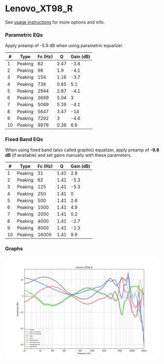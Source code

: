 # Lenovo_XT98_R
See [usage instructions](https://github.com/jaakkopasanen/AutoEq#usage) for more options and info.

### Parametric EQs
Apply preamp of -5.9 dB when using parametric equalizer.

|   # | Type    |   Fc (Hz) |    Q |   Gain (dB) |
|-----|---------|-----------|------|-------------|
|   1 | Peaking |        62 | 2.47 |        -3.8 |
|   2 | Peaking |        96 | 1.9  |        -4.1 |
|   3 | Peaking |       154 | 1.16 |        -3.7 |
|   4 | Peaking |       738 | 0.85 |         5.1 |
|   5 | Peaking |      2944 | 2.87 |        -4.1 |
|   6 | Peaking |      3699 | 5.04 |         3   |
|   7 | Peaking |      5089 | 5.39 |        -4.1 |
|   8 | Peaking |      5647 | 3.47 |       -14   |
|   9 | Peaking |      7292 | 3    |        -4.6 |
|  10 | Peaking |      9976 | 0.38 |         6.6 |

### Fixed Band EQs
When using fixed band (also called graphic) equalizer, apply preamp of **-9.8 dB** (if available) and set gains manually with these parameters.

|   # | Type    |   Fc (Hz) |    Q |   Gain (dB) |
|-----|---------|-----------|------|-------------|
|   1 | Peaking |        31 | 1.41 |         2.8 |
|   2 | Peaking |        62 | 1.41 |        -5.3 |
|   3 | Peaking |       125 | 1.41 |        -5.3 |
|   4 | Peaking |       250 | 1.41 |         0   |
|   5 | Peaking |       500 | 1.41 |         2.6 |
|   6 | Peaking |      1000 | 1.41 |         4.9 |
|   7 | Peaking |      2000 | 1.41 |         0.2 |
|   8 | Peaking |      4000 | 1.41 |        -2.7 |
|   9 | Peaking |      8000 | 1.41 |        -1.3 |
|  10 | Peaking |     16000 | 1.41 |         9.9 |

### Graphs
![](./Lenovo_XT98_R.png)
